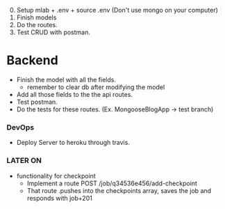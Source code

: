 0. Setup mlab + .env + source .env (Don't use mongo on your computer)
1. Finish models
1. Do the routes.
1. Test CRUD with postman.

# Backend

* Finish the model with all the fields.
    * remember to clear db after modifying the model
* Add all those fields to the the api routes.
* Test postman.
* Do the tests for these routes. (Ex. MongooseBlogApp -> test branch)

### DevOps

* Deploy Server to heroku through travis.

### LATER ON

* functionality for checkpoint
    * Implement a route POST /job/q34536e456/add-checkpoint
    * That route .pushes into the checkpoints array, saves the job and responds with job+201
